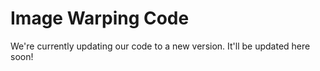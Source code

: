 # Image Warping Code 

We're currently updating our code to a new version. It'll be updated here soon!
